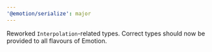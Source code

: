 ```yaml
---
'@emotion/serialize': major
---
```


Reworked `Interpolation`-related types. Correct types should now be provided to all flavours of Emotion.
